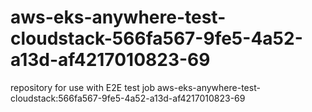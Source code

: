 # aws-eks-anywhere-test-cloudstack-566fa567-9fe5-4a52-a13d-af4217010823-69
repository for use with E2E test job aws-eks-anywhere-test-cloudstack:566fa567-9fe5-4a52-a13d-af4217010823-69
